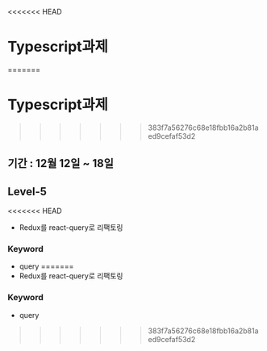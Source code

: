<<<<<<< HEAD
# Typescript과제
=======
# Typescript과제 
>>>>>>> 383f7a56276c68e18fbb16a2b81aed9cefaf53d2

## 기간 : 12월 12일 ~ 18일

## Level-5
<<<<<<< HEAD

- Redux를 react-query로 리팩토링

### Keyword

- query
=======
- Redux를 react-query로 리팩토링

### Keyword
- query

>>>>>>> 383f7a56276c68e18fbb16a2b81aed9cefaf53d2

